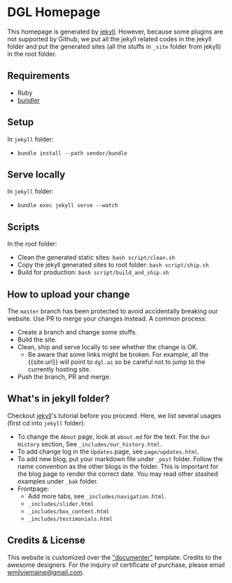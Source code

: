 DGL Homepage
============

This homepage is generated by [jekyll](https://jekyllrb.com/tutorials/home/). However, because some plugins are not
supported by Github, we put all the jekyll related codes in the jekyll folder and put
the generated sites (all the stuffs in `_site` folder from jekyll) in the root folder.

Requirements
------------
* Ruby
* [bundler](https://bundler.io/)

Setup
-----
In `jekyll` folder:
* `bundle install --path vendor/bundle`

Serve locally
-------------
In `jekyll` folder:
* `bundle exec jekyll serve --watch`

Scripts
-------
In the root folder:
* Clean the generated static sites: `bash script/clean.sh`
* Copy the jekyll generated sites to root folder: `bash script/ship.sh`
* Build for production: `bash script/build_and_ship.sh`

How to upload your change
-------------------------
The `master` branch has been protected to avoid accidentally breaking our website.
Use PR to merge your changes instead. A common process:
* Create a branch and change some stuffs.
* Build the site.
* Clean, ship and serve locally to see whether the change is OK.
  - Be aware that some links might be broken. For example, all the {{site.url}} will point to
    `dgl.ai` so be careful not to jump to the currently hosting site.
* Push the branch, PR and merge.

What's in jekyll folder?
------------------------
Checkout [jekyll](https://jekyllrb.com/tutorials/home/)'s tutorial before you proceed. Here, we list several usages (first cd into
`jekyll` folder):

* To change the `About` page, look at `about.md` for the text. For the `Our History` section,
  See `_includes/our_history.html`.
* To add change log in the `Updates` page, see `page/updates.html`.
* To add new blog, put your markdown file under `_post` folder. Follow the name convention as
  the other blogs in the folder. This is important for the blog page to render the correct date.
  You may read other stashed examples under `_bak` folder.
* Frontpage:
  - Add more tabs, see `_includes/navigation.html`.
  - `_includes/slider.html`
  - `_includes/box_content.html`
  - `_includes/testimonials.html`

Credits & License
-----------------
This website is customized over the ["documenter"](https://themeforest.net/item/documenter-all-in-one-support-knowledgebase-documentation-website-jekyll-template/21417158) template. Credits to the awesome designers.
For the inquiry of certificate of purchase, please email wmjlyjemaine@gmail.com.

